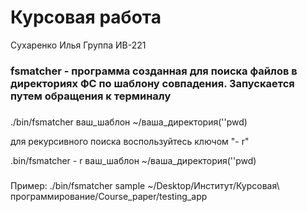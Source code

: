 # Курсовая работа 

Сухаренко Илья 
Группа ИВ-221

### fsmatcher - программа созданная для поиска файлов в директориях ФС по шаблону совпадения. Запускается путем обращения к терминалу

### 
./bin/fsmatcher ваш_шаблон ~/ваша_директория(''pwd)

для рекурсивного поиска воспользуйтесь ключом "- r"

.bin/fsmatcher - r ваш_шаблон ~/ваша_директория(''pwd)

###
Пример:
./bin/fsmatcher sample ~/Desktop/Институт/Курсовая\ программирование/Course_paper/testing_app

